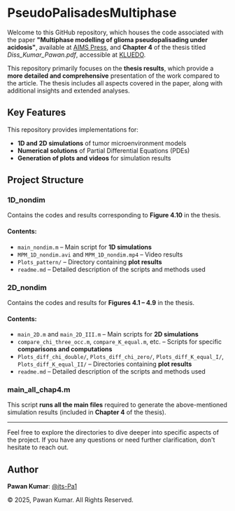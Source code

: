 # **PseudoPalisadesMultiphase**  

Welcome to this GitHub repository, which houses the code associated with the paper **"Multiphase modelling of glioma pseudopalisading under acidosis"**, available at [AIMS Press](https://www.aimspress.com/article/doi/10.3934/mine.2022049), and **Chapter 4** of the thesis titled *Diss_Kumar_Pawan.pdf*, accessible at [KLUEDO](https://kluedo.ub.rptu.de/frontdoor/index/index/docId/6573).  

This repository primarily focuses on the **thesis results**, which provide a **more detailed and comprehensive** presentation of the work compared to the article. The thesis includes all aspects covered in the paper, along with additional insights and extended analyses.  

## **Key Features**  

This repository provides implementations for:  

- **1D and 2D simulations** of tumor microenvironment models  
- **Numerical solutions** of Partial Differential Equations (PDEs)  
- **Generation of plots and videos** for simulation results  

## **Project Structure**  

### **1D_nondim**  
Contains the codes and results corresponding to **Figure 4.10** in the thesis.  

#### **Contents:**  
- `main_nondim.m` – Main script for **1D simulations**  
- `MPM_1D_nondim.avi` and `MPM_1D_nondim.mp4` – Video results  
- `Plots_pattern/` – Directory containing **plot results**  
- `readme.md` – Detailed description of the scripts and methods used  

### **2D_nondim**  
Contains the codes and results for **Figures 4.1 – 4.9** in the thesis.  

#### **Contents:**  
- `main_2D.m` and `main_2D_III.m` – Main scripts for **2D simulations**  
- `compare_chi_three_occ.m`, `compare_K_equal.m`, etc. – Scripts for specific **comparisons and computations**  
- `Plots_diff_chi_double/`, `Plots_diff_chi_zero/`, `Plots_diff_K_equal_I/`, `Plots_diff_K_equal_II/` – Directories containing **plot results**  
- `readme.md` – Detailed description of the scripts and methods used  

### **main_all_chap4.m**  
This script **runs all the main files** required to generate the above-mentioned simulation results (included in **Chapter 4** of the thesis).  

---

Feel free to explore the directories to dive deeper into specific aspects of the project. If you have any questions or need further clarification, don't hesitate to reach out.  

## **Author**  
**Pawan Kumar**: [@its-Pa1](https://github.com/its-Pa1)  

© 2025, Pawan Kumar. All Rights Reserved.  
